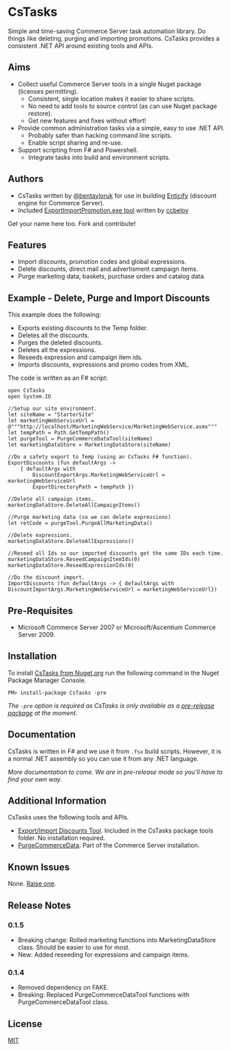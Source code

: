 # CsTasks

Simple and time-saving Commerce Server task automation library.  Do things like deleting, purging and importing promotions.  CsTasks provides a consistent .NET API around existing tools and APIs.  

## Aims

* Collect useful Commerce Server tools in a single Nuget package (licenses permitting).
    * Consistent, single location makes it easier to share scripts.
    * No need to add tools to source control (as can use Nuget package restore).
    * Get new features and fixes without effort!
* Provide common administration tasks via a simple, easy to use .NET API.
    * Probably safer than hacking command line scripts.
    * Enable script sharing and re-use.
* Support scripting from F# and Powershell.
    * Integrate tasks into build and environment scripts.

## Authors

* CsTasks written by [@bentayloruk](http://twitter.com/bentayloruk) for use in building [Enticify](http://www.enticify.com/) (discount engine for Commerce Server).
* Included [ExportImportPromotion.exe tool](http://archive.msdn.microsoft.com/ExportImportDiscount) written by [ccbeloy](http://archive.msdn.microsoft.com/UserAccount/UserProfile.aspx?UserName=ccbeloy)

Get your name here too.  Fork and contribute!

## Features

* Import discounts, promotion codes and global expressions.
* Delete discounts, direct mail and advertisment campaign items.
* Purge marketing data, baskets, purchase orders and catalog data.

## Example - Delete, Purge and Import Discounts

This example does the following:

- Exports existing discounts to the Temp folder.
- Deletes all the discounts.
- Purges the deleted discounts.
- Deletes all the expressions.
- Reseeds expression and campaign item ids.
- Imports discounts, expressions and promo codes from XML.

The code is written as an F# script:
	
	open CsTasks
	open System.IO
	
	//Setup our site environment.
	let siteName = "StarterSite"
	let marketingWebServiceUrl = @"""http://localhost/MarketingWebService/MarketingWebService.asmx""" 
	let tempPath = Path.GetTempPath()
	let purgeTool = PurgeCommerceDataTool(siteName)
	let marketingDataStore = MarketingDataStore(siteName)
	
	//Do a safety export to Temp (using an CsTasks F# function).
	ExportDiscounts (fun defaultArgs ->
	    { defaultArgs with
	        DiscountExportArgs.MarketingWebServiceUrl = marketingWebServiceUrl
	        ExportDirectoryPath = tempPath })
	
	//Delete all campaign items.
	marketingDataStore.DeleteAllCampaignItems()
	
	//Purge marketing data (so we can delete expressions)
	let retCode = purgeTool.PurgeAllMarketingData()
	
	//Delete expressions.
	marketingDataStore.DeleteAllExpressions()
	
	//Reseed all Ids so our imported discounts get the same IDs each time.
	marketingDataStore.ReseedCampaignItemIds(0)
	marketingDataStore.ReseedExpressionIds(0)
	
	//Do the discount import.
	ImportDiscounts (fun defaultArgs -> { defaultArgs with DiscountImportArgs.MarketingWebServiceUrl = marketingWebServiceUrl})
	
## Pre-Requisites

* Microsoft Commerce Server 2007 or Microsoft/Ascentium Commerce Server 2009.

## Installation

To install [CsTasks from Nuget.org](https://nuget.org/packages/CsTasks/) run the following command in the Nuget Package Manager Console.

`PM> install-package CsTasks -pre`
 
*The `-pre` option is required as CsTasks is only available as a [pre-release package](http://nuget.codeplex.com/wikipage?title=Pre-Release%20Packages) at the moment.*

## Documentation

CsTasks is written in F# and we use it from `.fsx` build scripts.  However, it is a normal .NET assembly so you can use it from any .NET language.

*More documentation to come.  We are in pre-release mode so you'll have to find your own way.*

## Additional Information

CsTasks uses the following tools and APIs.  

* [Export/Import Discounts Tool](http://archive.msdn.microsoft.com/ExportImportDiscount).  Included in the CsTasks package tools folder.  No installation required.
* [PurgeCommerceData](http://msdn.microsoft.com/en-us/library/cc515165.aspx#PurgeCommerceData).  Part of the Commerce Server installation.

## Known Issues

None.  [Raise one](https://github.com/enticify/CsTasks/issues).

## Release Notes

### 0.1.5

* Breaking change:  Rolled marketing functions into MarketingDataStore class.  Should be easier to use for most.
* New:  Added reseeding for expressions and campaign items.

### 0.1.4

* Removed dependency on FAKE.
* Breaking:  Replaced PurgeCommerceDataTool functions with PurgeCommerceDataTool class.

## License

[MIT](https://github.com/enticify/CsSpy/blob/master/LICENSE.md)
